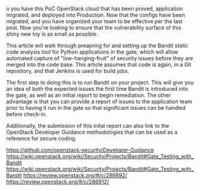 o you have this PoC OpenStack cloud that has been proved, application migrated,
and deployed into Production. Now that the configs have been migrated, and you
have organized your team to be effective per the last post. Now you're looking
to ensure that the vulnerability surface of this shiny new toy is as small as
possible.

This article will walk through preapring for and setting up the Bandit static
code analysis tool for Python applications in the gate, which will allow
automated capture of "low-hanging-fruit" of security issues before they are
merged into the code base. This article assumes that code is again, in a Git
repository, and that Jenkins is used for build jobs.

The first step to doing this is to run Bandit on your project. This will give
you an idea of both the expected issues the first time Bandit is introduced into
the gate, as well as an initial report to begin remediation. The other
advantage is that you can provide a report of issues to the application team
prior to having it run in the gate so that significant issues can be handled
before check-in.

Additionally, the submission of this inital report can also link to the OpenStack
Developer Guidance methodologies that can be used as a reference for secure
coding.

https://github.com/openstack-security/Developer-Guidance
https://wiki.openstack.org/wiki/Security/Projects/Bandit#Gate_Testing_with_Bandit
https://wiki.openstack.org/wiki/Security/Projects/Bandit#Gate_Testing_with_Bandit
https://review.openstack.org/#/c/286892/
https://review.openstack.org/#/c/286912/
